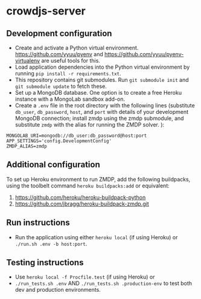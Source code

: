crowdjs-server
==============

## Development configuration
- Create and activate a Python virtual environment. https://github.com/yyuu/pyenv and https://github.com/yyuu/pyenv-virtualenv are useful tools for this.
- Load application dependencies into the Python virtual environment by running `pip install -r requirements.txt`.
- This repository contains git submodules. Run `git submodule init` and `git submodule update` to fetch these.
- Set up a MongoDB database. One option is to create a free Heroku instance with a MongoLab sandbox add-on.
- Create a `.env` file in the root directory with the following lines (substitute `db_user`, `db_password`, `host`, and `port` with details of your development MongoDB connection; install zmdp using the zmdp submodule, and substitute `zmdp` with the alias for running the ZMDP solver. ):
```
MONGOLAB_URI=mongodb://db_user:db_password@host:port
APP_SETTINGS='config.DevelopmentConfig'
ZMDP_ALIAS=zmdp
```

## Additional configuration
To set up Heroku environment to run ZMDP, add the following buildpacks, using the toolbelt command `heroku buildpacks:add` or equivalent:

1. https://github.com/heroku/heroku-buildpack-python
2. https://github.com/jbragg/heroku-buildpack-zmdp.git

## Run instructions
- Run the application using either `heroku local` (if using Heroku) or `./run.sh .env -b host:port`.

## Testing instructions
- Use `heroku local -f Procfile.test` (if using Heroku) or
- `./run_tests.sh .env` AND `./run_tests.sh .production-env` to test both dev and production environments.
